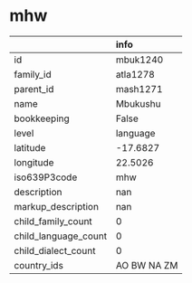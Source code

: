 # mhw
|                      | info        |
|:---------------------|:------------|
| id                   | mbuk1240    |
| family_id            | atla1278    |
| parent_id            | mash1271    |
| name                 | Mbukushu    |
| bookkeeping          | False       |
| level                | language    |
| latitude             | -17.6827    |
| longitude            | 22.5026     |
| iso639P3code         | mhw         |
| description          | nan         |
| markup_description   | nan         |
| child_family_count   | 0           |
| child_language_count | 0           |
| child_dialect_count  | 0           |
| country_ids          | AO BW NA ZM |